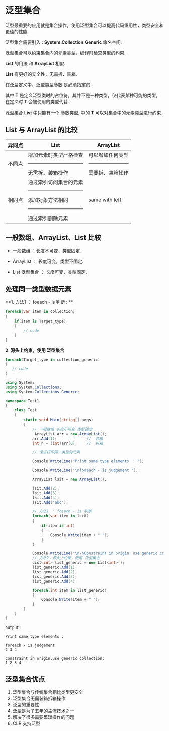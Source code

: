 # 泛型集合

泛型最重要的应用就是集合操作，使用泛型集合可以提高代码重用性，类型安全和更佳的性能.

泛型集合需要引入 : **System.Collection.Generic** 命名空间.

泛型集合可以约束集合内的元素类型，编译时检查类型的约束.

**List<T>** 的用法 和 **ArrayList** 相似.

**List<T>** 有更好的安全性，无需拆、装箱.

在泛型定义中，泛型类型参数 **<T>** 是必须指定的.

其中 **T** 是定义泛型类时的占位符，其并不是一种类型，仅代表某种可能的类型，在定义时 **T** 会被使用的类型代替.

泛型集合 **List<T>** 中只能有一个 参数类型, **<T>** 中的 **T** 可以对集合中的元素类型进行约束.


## List<T> 与 ArrayList 的比较

| 异同点 | List<T> | ArrayList |
|-------|---------|-----------|
| 不同点 | 增加元素时类型严格检查 <br> <hr> 无需拆、装箱操作 | 可以增加任何类型 <br> <hr> 需要拆、装箱操作|
|相同点|通过索引访问集合的元素 <br> <hr> 添加对象方法相同 <br> <hr> 通过索引删除元素 |same with left|



## 一般数组、ArrayList、List<T> 比较

- 一般数组 ：长度不可变，类型固定.
  
- ArrayList ： 长度可变，类型不固定.
  
- List<T>  泛型集合 ： 长度可变，类型固定.

## 处理同一类型数据元素

**1. 方法1 ： foeach - is 判断 : **

```C#
foreach(var item in collection)
{
    if(item is Target_type)
    {
        // code
    }
}
```

**2. 源头上约束，使用 泛型集合**

```C#
foreach(Target_type in collection_generic)
{
   // code
}
```


```C#
using System;
using System.Collections;
using System.Collections.Generic;

namespace Test1
{
    class Test
    {
        static void Main(string[] args)
        {
            // 一般数组 长度不可变 类型固定
             ArrayList arr = new ArrayList();
            arr.Add(1);             //  装箱
            int n = (int)arr[0];    //  拆箱

            // 保证打印同一类型的元素

            Console.WriteLine("Print same type elements ： ");

            Console.WriteLine("\nforeach - is judgement ");

            ArrayList lsit = new ArrayList();

            lsit.Add(2);
            lsit.Add(3);
            lsit.Add(4);
            lsit.Add("abc");

            // 方法1 ： foeach - is 判断
            foreach(var item in lsit)
            {
                if(item is int)
                {
                    Console.Write(item + " ");
                }
            }

            Console.WriteLine("\n\nConstraint in origin，use generic collection：");
            // 方法2：源头上约束，使用 泛型集合
            List<int> list_generic = new List<int>();
            list_generic.Add(1);
            list_generic.Add(2);
            list_generic.Add(3);
            list_generic.Add(4);

            foreach(int item in list_generic)
            {
                Console.Write(item + " ");
            }
        }
    }
}
```
```
output:

Print same type elements :

foreach - is judgement
2 3 4

Constraint in origin,use generic collection:
1 2 3 4
```
## 泛型集合优点
1. 泛型集合与传统集合相比类型更安全
2. 泛型集合无需装箱拆箱操作
3. 泛型的重要性
4. 泛型是为了五年的主流技术之一
5. 解决了很多需要繁琐操作的问题
6. CLR 支持泛型